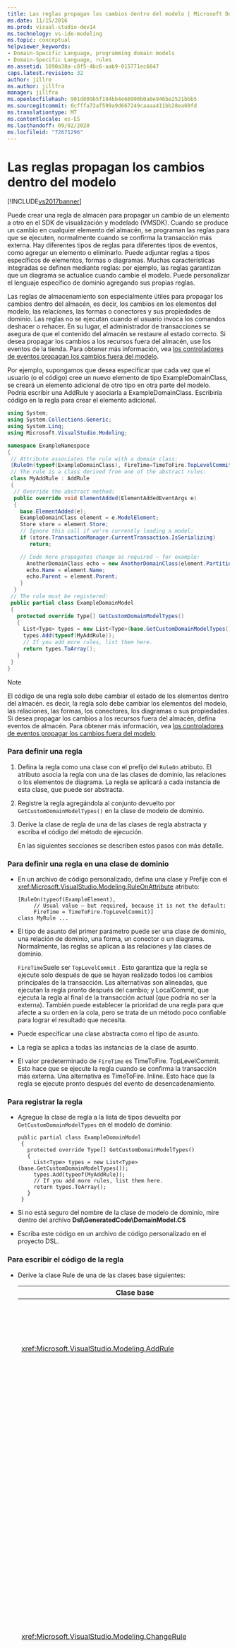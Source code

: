 ```yaml
---
title: Las reglas propagan los cambios dentro del modelo | Microsoft Docs
ms.date: 11/15/2016
ms.prod: visual-studio-dev14
ms.technology: vs-ide-modeling
ms.topic: conceptual
helpviewer_keywords:
- Domain-Specific Language, programming domain models
- Domain-Specific Language, rules
ms.assetid: 1690a38a-c8f5-4bc6-aab9-015771ec6647
caps.latest.revision: 32
author: jillre
ms.author: jillfra
manager: jillfra
ms.openlocfilehash: 901d809b5f194bb4e66990b0a0e946be2521bbb5
ms.sourcegitcommit: 6cfffa72af599a9d667249caaaa411bb28ea69fd
ms.translationtype: MT
ms.contentlocale: es-ES
ms.lasthandoff: 09/02/2020
ms.locfileid: "72671296"
---
```

# <a name="rules-propagate-changes-within-the-model"></a>Las reglas propagan los cambios dentro del modelo
[!INCLUDE[vs2017banner](../includes/vs2017banner.md)]

Puede crear una regla de almacén para propagar un cambio de un elemento a otro en el SDK de visualización y modelado (VMSDK). Cuando se produce un cambio en cualquier elemento del almacén, se programan las reglas para que se ejecuten, normalmente cuando se confirma la transacción más externa. Hay diferentes tipos de reglas para diferentes tipos de eventos, como agregar un elemento o eliminarlo. Puede adjuntar reglas a tipos específicos de elementos, formas o diagramas. Muchas características integradas se definen mediante reglas: por ejemplo, las reglas garantizan que un diagrama se actualice cuando cambie el modelo. Puede personalizar el lenguaje específico de dominio agregando sus propias reglas.

 Las reglas de almacenamiento son especialmente útiles para propagar los cambios dentro del almacén, es decir, los cambios en los elementos del modelo, las relaciones, las formas o conectores y sus propiedades de dominio. Las reglas no se ejecutan cuando el usuario invoca los comandos deshacer o rehacer. En su lugar, el administrador de transacciones se asegura de que el contenido del almacén se restaure al estado correcto. Si desea propagar los cambios a los recursos fuera del almacén, use los eventos de la tienda. Para obtener más información, vea [los controladores de eventos propagan los cambios fuera del modelo](../modeling/event-handlers-propagate-changes-outside-the-model.md).

 Por ejemplo, supongamos que desea especificar que cada vez que el usuario (o el código) cree un nuevo elemento de tipo ExampleDomainClass, se creará un elemento adicional de otro tipo en otra parte del modelo. Podría escribir una AddRule y asociarla a ExampleDomainClass. Escribiría código en la regla para crear el elemento adicional.

```csharp
using System;
using System.Collections.Generic;
using System.Linq;
using Microsoft.VisualStudio.Modeling;

namespace ExampleNamespace
{
 // Attribute associates the rule with a domain class:
 [RuleOn(typeof(ExampleDomainClass), FireTime=TimeToFire.TopLevelCommit)]
 // The rule is a class derived from one of the abstract rules:
 class MyAddRule : AddRule
 {
  // Override the abstract method:
  public override void ElementAdded(ElementAddedEventArgs e)
  {
    base.ElementAdded(e);
    ExampleDomainClass element = e.ModelElement;
    Store store = element.Store;
    // Ignore this call if we're currently loading a model:
    if (store.TransactionManager.CurrentTransaction.IsSerializing)
       return;

    // Code here propagates change as required – for example:
      AnotherDomainClass echo = new AnotherDomainClass(element.Partition);
      echo.Name = element.Name;
      echo.Parent = element.Parent;
    }
  }
 // The rule must be registered:
 public partial class ExampleDomainModel
 {
   protected override Type[] GetCustomDomainModelTypes()
   {
     List<Type> types = new List<Type>(base.GetCustomDomainModelTypes());
     types.Add(typeof(MyAddRule));
     // If you add more rules, list them here.
     return types.ToArray();
   }
 }
}

```

> [!NOTE]
> El código de una regla solo debe cambiar el estado de los elementos dentro del almacén. es decir, la regla solo debe cambiar los elementos del modelo, las relaciones, las formas, los conectores, los diagramas o sus propiedades. Si desea propagar los cambios a los recursos fuera del almacén, defina eventos de almacén. Para obtener más información, vea [los controladores de eventos propagar los cambios fuera del modelo](../modeling/event-handlers-propagate-changes-outside-the-model.md)

### <a name="to-define-a-rule"></a>Para definir una regla

1. Defina la regla como una clase con el prefijo del `RuleOn` atributo. El atributo asocia la regla con una de las clases de dominio, las relaciones o los elementos de diagrama. La regla se aplicará a cada instancia de esta clase, que puede ser abstracta.

2. Registre la regla agregándola al conjunto devuelto por `GetCustomDomainModelTypes()` en la clase de modelo de dominio.

3. Derive la clase de regla de una de las clases de regla abstracta y escriba el código del método de ejecución.

   En las siguientes secciones se describen estos pasos con más detalle.

### <a name="to-define-a-rule-on-a-domain-class"></a>Para definir una regla en una clase de dominio

- En un archivo de código personalizado, defina una clase y Prefije con el <xref:Microsoft.VisualStudio.Modeling.RuleOnAttribute> atributo:

    ```
    [RuleOn(typeof(ExampleElement),
         // Usual value – but required, because it is not the default:
         FireTime = TimeToFire.TopLevelCommit)]
    class MyRule ...

    ```

- El tipo de asunto del primer parámetro puede ser una clase de dominio, una relación de dominio, una forma, un conector o un diagrama. Normalmente, las reglas se aplican a las relaciones y las clases de dominio.

     `FireTime`Suele ser `TopLevelCommit` . Esto garantiza que la regla se ejecute solo después de que se hayan realizado todos los cambios principales de la transacción. Las alternativas son alineadas, que ejecutan la regla pronto después del cambio; y LocalCommit, que ejecuta la regla al final de la transacción actual (que podría no ser la externa). También puede establecer la prioridad de una regla para que afecte a su orden en la cola, pero se trata de un método poco confiable para lograr el resultado que necesita.

- Puede especificar una clase abstracta como el tipo de asunto.

- La regla se aplica a todas las instancias de la clase de asunto.

- El valor predeterminado de `FireTime` es TimeToFire. TopLevelCommit. Esto hace que se ejecute la regla cuando se confirma la transacción más externa. Una alternativa es TimeToFire. Inline. Esto hace que la regla se ejecute pronto después del evento de desencadenamiento.

### <a name="to-register-the-rule"></a>Para registrar la regla

- Agregue la clase de regla a la lista de tipos devuelta por `GetCustomDomainModelTypes` en el modelo de dominio:

    ```
    public partial class ExampleDomainModel
     {
       protected override Type[] GetCustomDomainModelTypes()
       {
         List<Type> types = new List<Type>(base.GetCustomDomainModelTypes());
         types.Add(typeof(MyAddRule));
         // If you add more rules, list them here.
         return types.ToArray();
       }
     }

    ```

- Si no está seguro del nombre de la clase de modelo de dominio, mire dentro del archivo **Dsl\GeneratedCode\DomainModel.CS**

- Escriba este código en un archivo de código personalizado en el proyecto DSL.

### <a name="to-write-the-code-of-the-rule"></a>Para escribir el código de la regla

- Derive la clase Rule de una de las clases base siguientes:

  |                             Clase base                              |                                                                                                                                                                                                                                                                                                                                                                              Desencadenador                                                                                                                                                                                                                                                                                                                                                                              |
  |---------------------------------------------------------------------|-------------------------------------------------------------------------------------------------------------------------------------------------------------------------------------------------------------------------------------------------------------------------------------------------------------------------------------------------------------------------------------------------------------------------------------------------------------------------------------------------------------------------------------------------------------------------------------------------------------------------------------------------------------------------------------------------------------------------------------------------------------------|
  |           <xref:Microsoft.VisualStudio.Modeling.AddRule>            |                                                                                                                                                                                                                                                                                                                        Se agrega un elemento, un vínculo o una forma.<br /><br /> Úselo para detectar nuevas relaciones, además de los nuevos elementos.                                                                                                                                                                                                                                                                                                                        |
  |          <xref:Microsoft.VisualStudio.Modeling.ChangeRule>          | Se cambia el valor de una propiedad de dominio. El argumento Method proporciona los valores antiguos y nuevos.<br /><br /> En el caso de las formas, esta regla se desencadena cuando `AbsoluteBounds` cambia la propiedad integrada, si se mueve la forma.<br /><br /> En muchos casos, es más conveniente invalidar `OnValueChanged` o `OnValueChanging` en el controlador de propiedad. Estos métodos se llaman inmediatamente antes y después del cambio. Por el contrario, la regla normalmente se ejecuta al final de la transacción. Para obtener más información, vea [controladores de cambios de valor de propiedad de dominio](../modeling/domain-property-value-change-handlers.md). **Nota:**  Esta regla no se desencadena cuando se crea o se elimina un vínculo. En su lugar, escriba `AddRule` y `DeleteRule` para la relación de dominio. |
  |         <xref:Microsoft.VisualStudio.Modeling.DeletingRule>         |                                                                                                                                                                                                                                                                                                             Se desencadena cuando un elemento o vínculo está a punto de eliminarse. La propiedad ModelElement. IsDeleting es true hasta el final de la transacción.                                                                                                                                                                                                                                                                                                              |
  |          <xref:Microsoft.VisualStudio.Modeling.DeleteRule>          |                                                                                                                                                                                                       Se realiza cuando se ha eliminado un elemento o vínculo. La regla se ejecuta después de que se hayan ejecutado todas las demás reglas, incluido DeletingRules. ModelElement. IsDeleting es false y ModelElement. IsDeleted es true. Para permitir una operación de deshacer posterior, el elemento no se quita realmente de la memoria, pero se quita del almacén. ElementDirectory.                                                                                                                                                                                                       |
  |           <xref:Microsoft.VisualStudio.Modeling.MoveRule>           |                                                                                                                                                                                                                                                                                                           Un elemento se mueve de una partición del almacén a otra.<br /><br /> (Observe que esto no está relacionado con la posición gráfica de una forma).                                                                                                                                                                                                                                                                                                            |
  |     <xref:Microsoft.VisualStudio.Modeling.RolePlayerChangeRule>     |                                                                                                                                                                                                                                                                                                                 Esta regla solo se aplica a las relaciones de dominio. Se desencadena si asigna explícitamente un elemento de modelo a cualquier extremo de un vínculo.                                                                                                                                                                                                                                                                                                                 |
  | <xref:Microsoft.VisualStudio.Modeling.RolePlayerPositionChangeRule> |                                                                                                                                                                                                                                                                                                                   Se desencadena cuando se cambia el orden de los vínculos hacia o desde un elemento mediante los métodos MoveBefore o MoveToIndex de un vínculo.                                                                                                                                                                                                                                                                                                                    |
  |   <xref:Microsoft.VisualStudio.Modeling.TransactionBeginningRule>   |                                                                                                                                                                                                                                                                                                                                                              Se ejecuta cuando se crea una transacción.                                                                                                                                                                                                                                                                                                                                                              |
  |  <xref:Microsoft.VisualStudio.Modeling.TransactionCommittingRule>   |                                                                                                                                                                                                                                                                                                                                                      Se ejecuta cuando la transacción está a punto de confirmarse.                                                                                                                                                                                                                                                                                                                                                      |
  |  <xref:Microsoft.VisualStudio.Modeling.TransactionRollingBackRule>  |                                                                                                                                                                                                                                                                                                                                                     Se ejecuta cuando se va a revertir la transacción.                                                                                                                                                                                                                                                                                                                                                     |

- Cada clase tiene un método invalidado. Escriba `override` en la clase para detectarlo. El parámetro de este método identifica el elemento que se va a cambiar.

  Tenga en cuenta los siguientes aspectos sobre las reglas:

1. El conjunto de cambios en una transacción podría desencadenar muchas reglas. Normalmente, las reglas se ejecutan cuando se confirma la transacción más externa. Se ejecutan en un orden no especificado.

2. Una regla siempre se ejecuta dentro de una transacción. Por lo tanto, no es necesario crear una nueva transacción para realizar cambios.

3. Las reglas no se ejecutan cuando se revierte una transacción o cuando se realizan las operaciones de deshacer o rehacer. Estas operaciones restablecen todo el contenido del almacén a su estado anterior. Por lo tanto, si la regla cambia el estado de cualquier cosa fuera del almacén, puede que no se mantenga en synchronism con el contenido de la tienda. Para actualizar el estado fuera del almacén, es mejor usar eventos. Para obtener más información, vea [los controladores de eventos propagan los cambios fuera del modelo](../modeling/event-handlers-propagate-changes-outside-the-model.md).

4. Algunas reglas se ejecutan cuando se carga un modelo desde el archivo. Para determinar si la carga o el almacenamiento están en curso, use `store.TransactionManager.CurrentTransaction.IsSerializing` .

5. Si el código de la regla crea más desencadenadores de reglas, se agregarán al final de la lista de activación y se ejecutarán antes de que se complete la transacción. DeletedRules se ejecutan después de todas las demás reglas. Una regla se puede ejecutar muchas veces en una transacción, una vez por cada cambio.

6. Para pasar información a las reglas y desde ellas, puede almacenar información en `TransactionContext` . Se trata simplemente de un diccionario que se mantiene durante la transacción. Se elimina cuando finaliza la transacción. Los argumentos de evento de cada regla proporcionan acceso a ella. Recuerde que las reglas no se ejecutan en un orden predecible.

7. Use reglas después de considerar otras alternativas. Por ejemplo, si desea actualizar una propiedad cuando cambia un valor, considere la posibilidad de usar una propiedad calculada. Si desea restringir el tamaño o la ubicación de una forma, use `BoundsRule` . Si desea responder a un cambio en un valor de propiedad, agregue un `OnValueChanged` controlador a la propiedad. Para obtener más información, consulte [responder a los cambios y propagarlos](../modeling/responding-to-and-propagating-changes.md).

## <a name="example"></a>Ejemplo
 En el ejemplo siguiente se actualiza una propiedad cuando se crea una instancia de una relación de dominio para vincular dos elementos. La regla se desencadenará no solo cuando el usuario cree un vínculo en un diagrama, sino también si el código del programa crea un vínculo.

 Para probar este ejemplo, cree un DSL con la plantilla de solución flujo de tareas e inserte el código siguiente en un archivo del proyecto DSL. Compile y ejecute la solución y abra el archivo de ejemplo en el proyecto de depuración. Dibuje un vínculo de comentario entre una forma de comentario y un elemento de flujo. El texto del comentario cambia a informe en el elemento más reciente al que se ha conectado.

 En la práctica, normalmente escribiría un DeleteRule para cada AddRule.

```
using System;
using System.Collections.Generic;
using System.Linq;
using System.Text;
using Microsoft.VisualStudio.Modeling;

namespace Company.TaskRuleExample
{

  [RuleOn(typeof(CommentReferencesSubjects))]
  public class RoleRule : AddRule
  {

    public override void ElementAdded(ElementAddedEventArgs e)
    {
      base.ElementAdded(e);
      CommentReferencesSubjects link = e.ModelElement as CommentReferencesSubjects;
      Comment comment = link.Comment;
      FlowElement subject = link.Subject;
      Transaction current = link.Store.TransactionManager.CurrentTransaction;
      // Don't want to run when we're just loading from file:
      if (current.IsSerializing) return;
      comment.Text = "Flow has " + subject.FlowTo.Count + " outgoing connections";
    }

  }

  public partial class TaskRuleExampleDomainModel
  {
    protected override Type[] GetCustomDomainModelTypes()
    {
      List<Type> types = new List<Type>(base.GetCustomDomainModelTypes());
      types.Add(typeof(RoleRule));
      return types.ToArray();
    }
  }

}

```

## <a name="see-also"></a>Consulte también
 Los [controladores de eventos propagan los cambios fuera del modelo](../modeling/event-handlers-propagate-changes-outside-the-model.md) [formas boundsrules restringir la ubicación y el tamaño de la forma](../modeling/boundsrules-constrain-shape-location-and-size.md)
